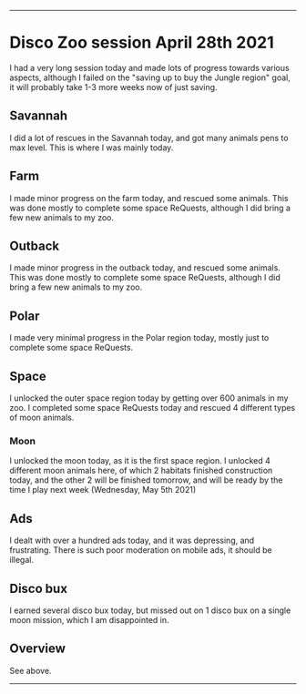 
***

# Disco Zoo session April 28th 2021

I had a very long session today and made lots of progress towards various aspects, although I failed on the "saving up to buy the Jungle region" goal, it will probably take 1-3 more weeks now of just saving.

## Savannah

I did a lot of rescues in the Savannah today, and got many animals pens to max level. This is where I was mainly today.

## Farm

I made minor progress on the farm today, and rescued some animals. This was done mostly to complete some space ReQuests, although I did bring a few new animals to my zoo.

## Outback

I made minor progress in the outback today, and rescued some animals. This was done mostly to complete some space ReQuests, although I did bring a few new animals to my zoo.

## Polar

I made very minimal progress in the Polar region today, mostly just to complete some space ReQuests.

## Space

I unlocked the outer space region today by getting over 600 animals in my zoo. I completed some space ReQuests today and rescued 4 different types of moon animals.

### Moon

I unlocked the moon today, as it is the first space region. I unlocked 4 different moon animals here, of which 2 habitats finished construction today, and the other 2 will be finished tomorrow, and will be ready by the time I play next week (Wednesday, May 5th 2021)

## Ads

I dealt with over a hundred ads today, and it was depressing, and frustrating. There is such poor moderation on mobile ads, it should be illegal.

## Disco bux

I earned several disco bux today, but missed out on 1 disco bux on a single moon mission, which I am disappointed in.

## Overview

See above.

***

